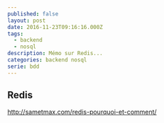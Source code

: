 ```yaml
---
published: false
layout: post
date: 2016-11-23T09:16:16.000Z
tags:
  - backend
  - nosql
description: Mémo sur Redis...
categories: backend nosql
serie: bdd
---
```

## Redis

http://sametmax.com/redis-pourquoi-et-comment/
